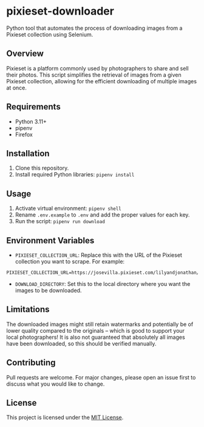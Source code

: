 # pixieset-downloader
Python tool that automates the process of downloading images from a Pixieset collection using Selenium.

## Overview
Pixieset is a platform commonly used by photographers to share and sell their photos. This script simplifies the retrieval of images from a given Pixieset collection, allowing for the efficient downloading of multiple images at once.

## Requirements
- Python 3.11+
- pipenv
- Firefox

## Installation
1. Clone this repository.
2. Install required Python libraries: `pipenv install`

## Usage
1. Activate virtual environment: `pipenv shell`
2. Rename `.env.example` to `.env` and add the proper values for each key.
3. Run the script: `pipenv run download`

## Environment Variables
- `PIXIESET_COLLECTION_URL`: Replace this with the URL of the Pixieset collection you want to scrape. For example:
```text
PIXIESET_COLLECTION_URL=https://josevilla.pixieset.com/lilyandjonathan/
```
- `DOWNLOAD_DIRECTORY`: Set this to the local directory where you want the images to be downloaded.

## Limitations
The downloaded images might still retain watermarks and potentially be of lower quality compared to the originals – which is good to support your local photographers! It is also not guaranteed that absolutely all images have been downloaded, so this should be verified manually.

## Contributing
Pull requests are welcome. For major changes, please open an issue first to discuss what you would like to change.

## License
This project is licensed under the [MIT License](LICENSE).